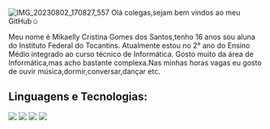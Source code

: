 ![IMG_20230802_170827_557](https://github.com/Mikaellygomes/Mikaellygomes/assets/141924875/85e223d6-8ad9-4cf0-843a-2d75f62442b3)
Olá colegas,sejam bem vindos ao meu GitHub☺️

Meu nome é Mikaelly Cristina Gomes dos Santos,tenho 16 anos sou aluna do Instituto Federal do Tocantins.
Atualmente estou no 2° ano do Ensino Médio integrado ao curso técnico de Informática.
Gosto muito da área de Informática,mas acho bastante complexa.Nas minhas horas vagas eu gosto de ouvir música,dormir,conversar,dançar etc. 

## Linguagens e Tecnologias:

<img src="https://img.shields.io/badge/JavaScript-323330?style=for-the-badge&logo=javascript&logoColor=F7DF1E" />
<img src="https://img.shields.io/badge/PHP-777BB4?style=for-the-badge&logo=php&logoColor=white" />
<img src="https://img.shields.io/badge/-Linux-black?style=for-the-badge&logo=Linux" />
<img src="https://img.shields.io/badge/GitHub-%2312100E.svg?&style=for-the-badge&logo=Github&logoColor=white" />

